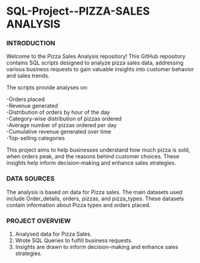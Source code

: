 # SQL-Project--PIZZA-SALES ANALYSIS

### **INTRODUCTION**

Welcome to the Pizza Sales Analysis repository! This GitHub repository contains SQL scripts designed to analyze pizza sales data, addressing various business requests to gain valuable insights into customer behavior and sales trends.

The scripts provide analyses on:

-Orders placed <br>
-Revenue generated <br>
-Distribution of orders by hour of the day <br>
-Category-wise distribution of pizzas ordered <br>
-Average number of pizzas ordered per day <br>
-Cumulative revenue generated over time <br>
-Top-selling categories <br>

This project aims to help businesses understand how much pizza is sold, when orders peak, and the reasons behind customer choices. These insights help inform decision-making and enhance sales strategies.


### **DATA SOURCES**
The analysis is based on data for Pizza sales. The main datasets used include Order_details, orders, pizzas, and pizza_types. These datasets contain information about Pizza types and orders placed.  

### **PROJECT OVERVIEW**
1. Analysed data for Pizza Sales.
2. Wrote SQL Queries to fulfill business requests.
3. Insights are drawn to inform decision-making and enhance sales strategies.
